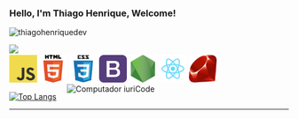 ###  Hello, I'm Thiago Henrique, Welcome!

  <p align="left"> <img src="https://komarev.com/ghpvc/?username=thiago-henrique-dev&label=Profile%20views&color=ff00d0&style=flat" alt="thiagohenriquedev" /> </p>
  <a href="https://www.linkedin.com/in/thiago-henrique-586348223/" target="_blank"><img src="https://img.shields.io/badge/-LinkedIn-%230077B5?style=for-the-badge&logo=linkedin&logoColor=white" target="_blank"></a> 
</div>
<div align='left' margin='auto'>
<img height="50"src="https://raw.githubusercontent.com/github/explore/80688e429a7d4ef2fca1e82350fe8e3517d3494d/topics/javascript/javascript.png" alt="Javascript"/>
<img height="50"src="https://raw.githubusercontent.com/github/explore/80688e429a7d4ef2fca1e82350fe8e3517d3494d/topics/html/html.png" alt="HTML5"/>
<img height="50"src="https://raw.githubusercontent.com/github/explore/80688e429a7d4ef2fca1e82350fe8e3517d3494d/topics/css/css.png" alt="CSS"/>
<img height="50"src="https://raw.githubusercontent.com/github/explore/80688e429a7d4ef2fca1e82350fe8e3517d3494d/topics/bootstrap/bootstrap.png" alt="Bootstrap"/>
 <img height="50"src="https://raw.githubusercontent.com/github/explore/80688e429a7d4ef2fca1e82350fe8e3517d3494d/topics/nodejs/nodejs.png" alt="Nodejs"/>
<img height="50"src="https://raw.githubusercontent.com/github/explore/80688e429a7d4ef2fca1e82350fe8e3517d3494d/topics/react/react.png" alt="React"/>
<img height="50" src="https://raw.githubusercontent.com/github/explore/80688e429a7d4ef2fca1e82350fe8e3517d3494d/topics/ruby/ruby.png" alt="Ruby"/>
  

<img src="https://raw.githubusercontent.com/MicaelliMedeiros/micaellimedeiros/master/image/computer-illustration.png"  min-width="400px"  max-width="400px"  width="400px" align="right"  alt="Computador iuriCode" />
  
[![Top Langs](https://github-readme-stats.vercel.app/api/top-langs/?username=thiago-henrique-dev&layout=compact&theme=radical)](https://github.com/thiago-henrique-dev/github-readme-stats)




<hr/> 
